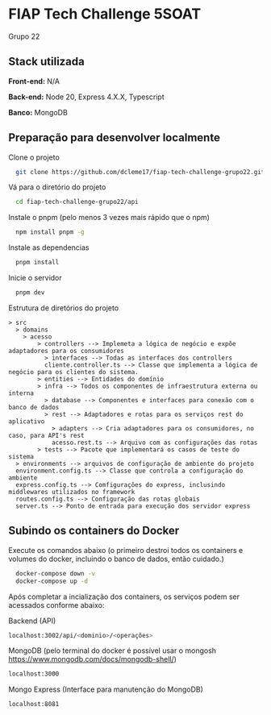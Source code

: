 
# FIAP Tech Challenge 5SOAT

Grupo 22
## Stack utilizada

**Front-end:** N/A

**Back-end:** Node 20, Express 4.X.X, Typescript

**Banco:** MongoDB



## Preparação para desenvolver localmente

Clone o projeto

```bash
  git clone https://github.com/dcleme17/fiap-tech-challenge-grupo22.git
```

Vá para o diretório do projeto

```bash
  cd fiap-tech-challenge-grupo22/api
```

Instale o pnpm (pelo menos 3 vezes mais rápido que o npm)

```bash
  npm install pnpm -g
```

Instale as dependencias

```bash
  pnpm install
```

Inicie o servidor

```bash
  pnpm dev
```

Estrutura de diretórios do projeto

    > src
      > domains
        > acesso
            > controllers --> Implemeta a lógica de negócio e expõe adaptadores para os consumidores
              > interfaces --> Todas as interfaces dos controllers
              cliente.controller.ts --> Classe que implementa a lógica de negócio para os clientes do sistema.
            > entities --> Entidades do domínio
            > infra --> Todos os componentes de infraestrutura externa ou interna
              > database --> Componentes e interfaces para conexão com o banco de dados
              > rest --> Adaptadores e rotas para os serviços rest do aplicativo
                > adapters --> Cria adaptadores para os consumidores, no caso, para API's rest
                acesso.rest.ts --> Arquivo com as configurações das rotas
            > tests --> Pacote que implementará os casos de teste do sistema
      > environments --> arquivos de configuração de ambiente do projeto
      environment.config.ts --> Classe que controla a configuração do ambiente
      express.config.ts --> Comfigurações do express, inclusindo middlewares utilizados no framework
      routes.config.ts --> Configuração das rotas globais
      server.ts --> Ponto de entrada para execução dos servidor express


## Subindo os containers do Docker

Execute os comandos abaixo (o primeiro destroi todos os containers e volumes do docker, incluindo o banco de dados, então cuidado.)

```bash
  docker-compose down -v 
  docker-compose up -d
```

Após completar a incialização dos containers, os serviços podem ser acessados conforme abaixo:

Backend (API)
```bash
localhost:3002/api/<dominio>/<operações>
```
MongoDB (pelo terminal do docker é possível usar o mongosh https://www.mongodb.com/docs/mongodb-shell/)
```bash
localhost:3000
```
Mongo Express (Interface para manutenção do MongoDB)
```bash
localhost:8081 
```
